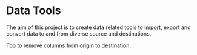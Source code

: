 # Data Tools

The aim of this project is to create data related tools to import, export and convert data to and from diverse source and destinations.

Too to remove columns from origin to destination.